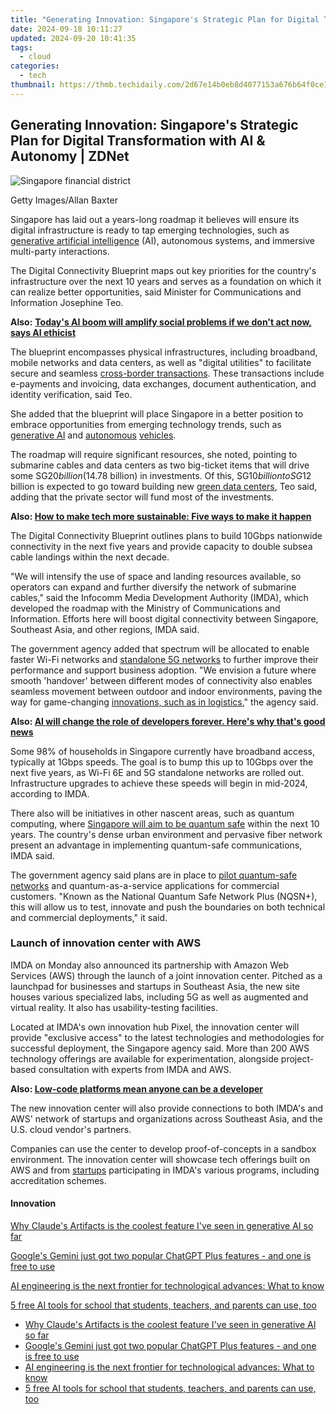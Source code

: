 ```yaml
---
title: "Generating Innovation: Singapore's Strategic Plan for Digital Transformation with AI & Autonomy | ZDNet"
date: 2024-09-18 10:11:27
updated: 2024-09-20 10:41:35
tags:
  - cloud
categories:
  - tech
thumbnail: https://thmb.techidaily.com/2d67e14b0eb8d4077153a676b64f0ce1665316566b80f80c4fccfcd9a772edaa.jpg
---
```


## Generating Innovation: Singapore's Strategic Plan for Digital Transformation with AI & Autonomy | ZDNet

![Singapore financial district](https://www.zdnet.com/a/img/resize/fccfdee481d070ff346efeda8ddecb01ec745894/2023/06/06/c440993d-c081-419a-8e99-fa6ca3d33864/gettyimages-601843233.jpg?auto=webp&width=1280)

Getty Images/Allan Baxter

Singapore has laid out a years-long roadmap it believes will ensure its digital infrastructure is ready to tap emerging technologies, such as [generative artificial intelligence](https://www.zdnet.com/article/what-is-generative-ai-and-why-is-it-so-popular-heres-everything-you-need-to-know/) (AI), autonomous systems, and immersive multi-party interactions. 

The Digital Connectivity Blueprint maps out key priorities for the country's infrastructure over the next 10 years and serves as a foundation on which it can realize better opportunities, said Minister for Communications and Information Josephine Teo. 

**Also:** [**Today's AI boom will amplify social problems if we don't act now, says AI ethicist**](https://www.zdnet.com/article/todays-ai-boom-will-amplify-social-problems-if-we-dont-act-now-says-ai-ethicist/)

The blueprint encompasses physical infrastructures, including broadband, mobile networks and data centers, as well as "digital utilities" to facilitate secure and seamless [cross-border transactions](https://www.zdnet.com/finance/banking/five-asean-nations-ink-pact-to-ease-cross-border-payments/). These transactions include e-payments and invoicing, data exchanges, document authentication, and identity verification, said Teo. 

She added that the blueprint will place Singapore in a better position to embrace opportunities from emerging technology trends, such as [generative AI](https://www.zdnet.com/article/singapore-puts-ai-on-the-cloud-to-boost-public-sector-deployment/) and [autonomous](https://www.zdnet.com/article/singapore-sends-robot-couriers-out-for-delivery/) [vehicles](https://www.zdnet.com/article/first-commercial-autonomous-bus-services-hit-singapore-roads/). 

The roadmap will require significant resources, she noted, pointing to submarine cables and data centers as two big-ticket items that will drive some SG$20 billion ($14.78 billion) in investments. Of this, SG$10 billion to SG$12 billion is expected to go toward building new [green data centers](https://www.zdnet.com/article/singapore-wants-only-data-centres-that-are-efficient/), Teo said, adding that the private sector will fund most of the investments. 

**Also: [How to make tech more sustainable: Five ways to make it happen](https://www.zdnet.com/home-and-office/sustainability/how-to-make-tech-more-sustainable-five-practical-ways-to-make-it-happen/)**

The Digital Connectivity Blueprint outlines plans to build 10Gbps nationwide connectivity in the next five years and provide capacity to double subsea cable landings within the next decade. 

"We will intensify the use of space and landing resources available, so operators can expand and further diversify the network of submarine cables," said the Infocomm Media Development Authority (IMDA), which developed the roadmap with the Ministry of Communications and Information. Efforts here will boost digital connectivity between Singapore, Southeast Asia, and other regions, IMDA said. 

The government agency added that spectrum will be allocated to enable faster Wi-Fi networks and [standalone 5G networks](https://www.zdnet.com/article/singtel-claims-95-standalone-5g-coverage-eyes-enterprise-uptake/) to further improve their performance and support business adoption. "We envision a future where smooth 'handover' between different modes of connectivity also enables seamless movement between outdoor and indoor environments, paving the way for game-changing [innovations, such as in logistics](https://www.zdnet.com/article/singapore-government-kicks-off-5g-trials-across-multiple-sectors/)," the agency said. 

**Also: [AI will change the role of developers forever. Here's why that's good news](https://www.zdnet.com/article/ai-will-change-the-role-of-developers-forever-heres-why-thats-good-news/)**

Some 98% of households in Singapore currently have broadband access, typically at 1Gbps speeds. The goal is to bump this up to 10Gbps over the next five years, as Wi-Fi 6E and 5G standalone networks are rolled out. Infrastructure upgrades to achieve these speeds will begin in mid-2024, according to IMDA. 

There also will be initiatives in other nascent areas, such as quantum computing, where [Singapore will aim to be quantum safe](https://www.zdnet.com/article/singapore-ups-investment-in-quantum-computing-to-stay-ahead-of-security-threats/) within the next 10 years. The country's dense urban environment and pervasive fiber network present an advantage in implementing quantum-safe communications, IMDA said. 

The government agency said plans are in place to [pilot quantum-safe networks](https://www.zdnet.com/article/singapore-to-build-quantum-safe-network-for-critical-infrastructure-trials/) and quantum-as-a-service applications for commercial customers. "Known as the National Quantum Safe Network Plus (NQSN+), this will allow us to test, innovate and push the boundaries on both technical and commercial deployments," it said. 

### Launch of innovation center with AWS

IMDA on Monday also announced its partnership with Amazon Web Services (AWS) through the launch of a joint innovation center. Pitched as a launchpad for businesses and startups in Southeast Asia, the new site houses various specialized labs, including 5G as well as augmented and virtual reality. It also has usability-testing facilities. 

Located at IMDA's own innovation hub Pixel, the innovation center will provide "exclusive access" to the latest technologies and methodologies for successful deployment, the Singapore agency said. More than 200 AWS technology offerings are available for experimentation, alongside project-based consultation with experts from IMDA and AWS. 

**Also: [Low-code platforms mean anyone can be a developer](https://www.zdnet.com/article/low-code-platforms-mean-anyone-can-be-a-developer-and-maybe-a-data-scientist-too/)**

The new innovation center will also provide connections to both IMDA's and AWS' network of startups and organizations across Southeast Asia, and the U.S. cloud vendor's partners. 

Companies can use the center to develop proof-of-concepts in a sandbox environment. The innovation center will showcase tech offerings built on AWS and from [startups](https://www.zdnet.com/article/singapore-tech-firms-offered-acceleration-scheme-to-expand-in-australia/) participating in IMDA's various programs, including accreditation schemes. 

#### Innovation

[Why Claude's Artifacts is the coolest feature I've seen in generative AI so far](https://www.zdnet.com/article/why-claudes-artifacts-is-the-coolest-feature-ive-seen-in-generative-ai-so-far/ "Why Claude's Artifacts is the coolest feature I've seen in generative AI so far")

[Google's Gemini just got two popular ChatGPT Plus features - and one is free to use](https://www.zdnet.com/article/googles-gemini-just-got-two-popular-chatgpt-plus-features-and-one-is-free-to-use/ "Google's Gemini just got two popular ChatGPT Plus features - and one is free to use")

[AI engineering is the next frontier for technological advances: What to know](https://www.zdnet.com/article/ai-engineering-is-the-next-frontier-for-technological-advances-what-you-need-to-know/ "AI engineering is the next frontier for technological advances: What to know")

[5 free AI tools for school that students, teachers, and parents can use, too](https://www.zdnet.com/article/5-free-ai-tools-for-school-that-students-teachers-and-parents-can-use-too/ "5 free AI tools for school that students, teachers, and parents can use, too")

* [Why Claude's Artifacts is the coolest feature I've seen in generative AI so far](https://www.zdnet.com/article/why-claudes-artifacts-is-the-coolest-feature-ive-seen-in-generative-ai-so-far/ "Why Claude's Artifacts is the coolest feature I've seen in generative AI so far")
* [Google's Gemini just got two popular ChatGPT Plus features - and one is free to use](https://www.zdnet.com/article/googles-gemini-just-got-two-popular-chatgpt-plus-features-and-one-is-free-to-use/ "Google's Gemini just got two popular ChatGPT Plus features - and one is free to use")
* [AI engineering is the next frontier for technological advances: What to know](https://www.zdnet.com/article/ai-engineering-is-the-next-frontier-for-technological-advances-what-you-need-to-know/ "AI engineering is the next frontier for technological advances: What to know")
* [5 free AI tools for school that students, teachers, and parents can use, too](https://www.zdnet.com/article/5-free-ai-tools-for-school-that-students-teachers-and-parents-can-use-too/ "5 free AI tools for school that students, teachers, and parents can use, too")

<ins class="adsbygoogle"
     style="display:block"
     data-ad-format="autorelaxed"
     data-ad-client="ca-pub-7571918770474297"
     data-ad-slot="1223367746"></ins>



<ins class="adsbygoogle"
     style="display:block"
     data-ad-client="ca-pub-7571918770474297"
     data-ad-slot="8358498916"
     data-ad-format="auto"
     data-full-width-responsive="true"></ins>
